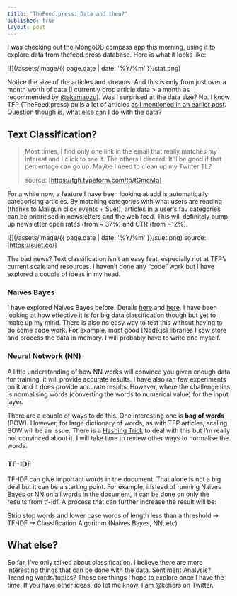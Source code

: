 ```yaml
---
title: "TheFeed.press: Data and then?"
published: true
layout: post
---
```


I was checking out the MongoDB compass app this morning, using it to explore data from thefeed.press database.  Here is what it looks like:

![](/assets/image/{{ page.date | date: '%Y/%m' }}/stat.png)

Notice the size of the articles and streams. And this is only from just over a month worth of data (I currently drop article data > a month as recommended by [@akamaozu](http://disq.us/p/1j9pwar)). Was I surprised at the data size? No. I know TFP (TheFeed.press) pulls a lot of articles [as I mentioned in an earlier post](http://obem.be/2017/05/30/musings-thefeed-press.html). Question though is, what else can I do with the data?

## Text Classification?
> Most times, I find only one link in the email that really matches my interest and I click to see it. The others I discard. It'll be good if that percentage can go up. Maybe I need to clean up my Twitter TL?
>
> source: [https://tgh.typeform.com/to/tGmcMq]

For a while now, a feature I have been looking at add is  automatically categorising articles. By matching categories with what users are reading (thanks to Mailgun click events + [Suet](https://suet.co/)), articles in a user’s fav categories can be prioritised in newsletters and the web feed. This will definitely bump up newsletter open rates (from ~ 37%) and CTR (from ~12%).

![](/assets/image/{{ page.date | date: '%Y/%m' }}/suet.png)
source: [https://suet.co/]

The bad news? Text classification isn’t an easy feat, especially not at TFP’s current scale and resources. I haven’t done any “code” work but I have explored a couple of ideas in my head.

### Naives Bayes

I have explored Naives Bayes before. Details [here](http://obem.be/2014/09/07/building-an-sms-spam-filter.html) and [here](http://obem.be/2014/09/24/building-an-sms-spam-filter-ii.html). I have been looking at how effective it is for big data classification though but yet to make up my mind. There is also no easy way to test this without having to do some code work. For example, most good [Node.js] libraries I saw store and process the data in memory. I will probably have to write one myself.

### Neural Network (NN)

A little understanding of how NN works will convince you given enough data for training, it will provide accurate results. I have also ran few experiments on it and it does provide accurate results. However, where the challenge lies is normalising words (converting the words to numerical value) for the input layer.

There are a couple of ways to do this. One interesting one is **bag of words** (BOW). However, for large dictionary of words, as with TFP articles, scaling BOW will be an issue. There is a [Hashing Trick](https://en.wikipedia.org/wiki/Feature_hashing) to deal with this but I’m really not convinced about it. I will take time to review other ways to normalise the words.

### TF-IDF

TF-IDF can give important words in the document. That alone is not a big deal but it can be a starting point. For example, instead of running Naives Bayes or NN on all words in the document, it can be done on only the results from tf-idf. A process that can further increase the result will be:

Strip stop words and lower case words of length less than a threshold  -> TF-IDF -> Classification Algorithm (Naives Bayes, NN, etc)

## What else?
So far, I’ve only talked about classification. I believe there are more interesting things that can be done with the data. Sentiment Analysis? Trending words/topics? These are things I hope to explore once I have the time. If you have other ideas, do let me know. I am @kehers on Twitter.

